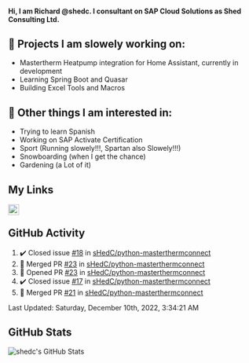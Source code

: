 #### Hi, I am Richard @shedc. I consultant on SAP Cloud Solutions as Shed Consulting Ltd.

## 👋 Projects I am slowely working on:
- Mastertherm Heatpump integration for Home Assistant, currently in development
- Learning Spring Boot and Quasar
- Building Excel Tools and Macros

## 👀 Other things I am interested in:
- Trying to learn Spanish
- Working on SAP Activate Certification
- Sport (Running slowely!!!, Spartan also Slowely!!!)
- Snowboarding (when I get the chance)
- Gardening (a Lot of it)

## My Links
[<img align="left" alt="shedc | LinkedIn" width="22px" src="https://cdn.jsdelivr.net/npm/simple-icons@v3/icons/linkedin.svg" />][linkedin]

<br/>

## GitHub Activity
<!--RECENT_ACTIVITY:start-->
1. ✔️ Closed issue [#18](https://github.com/sHedC/python-masterthermconnect/issues/18) in [sHedC/python-masterthermconnect](https://github.com/sHedC/python-masterthermconnect)
2. 🎉 Merged PR [#23](https://github.com/sHedC/python-masterthermconnect/pull/23) in [sHedC/python-masterthermconnect](https://github.com/sHedC/python-masterthermconnect)
3. 💪 Opened PR [#23](https://github.com/sHedC/python-masterthermconnect/pull/23) in [sHedC/python-masterthermconnect](https://github.com/sHedC/python-masterthermconnect)
4. ✔️ Closed issue [#17](https://github.com/sHedC/python-masterthermconnect/issues/17) in [sHedC/python-masterthermconnect](https://github.com/sHedC/python-masterthermconnect)
5. 🎉 Merged PR [#21](https://github.com/sHedC/python-masterthermconnect/pull/21) in [sHedC/python-masterthermconnect](https://github.com/sHedC/python-masterthermconnect)
<!--RECENT_ACTIVITY:end-->
<!--RECENT_ACTIVITY:last_update-->
Last Updated: Saturday, December 10th, 2022, 3:34:21 AM
<!--RECENT_ACTIVITY:last_update_end-->

## GitHub Stats
<img align="left" alt="shedc's GitHub Stats" src="https://github-readme-stats.vercel.app/api?username=shedc&show_icons=true&hide_title=true" />

[linkedin]: https://www.linkedin.com/in/richard-holmes-3314251/
